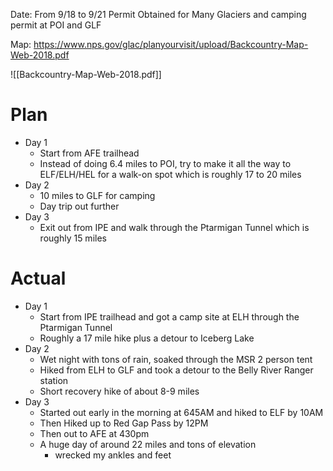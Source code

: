 Date: From 9/18 to 9/21
Permit Obtained for Many Glaciers and camping permit at POI and GLF

Map: https://www.nps.gov/glac/planyourvisit/upload/Backcountry-Map-Web-2018.pdf

![[Backcountry-Map-Web-2018.pdf]]

# Plan
* Day 1
	* Start from AFE trailhead
	* Instead of doing 6.4 miles to POI, try to make it all the way to ELF/ELH/HEL for a walk-on spot which is roughly 17 to 20 miles
* Day 2 
	* 10 miles to GLF for camping
	* Day trip out further
* Day 3 
	* Exit out from IPE and walk through the Ptarmigan Tunnel which is roughly 15 miles
# Actual 
- Day 1
	- Start from IPE trailhead and got a camp site at ELH through the Ptarmigan Tunnel 
	- Roughly a 17 mile hike plus a detour to Iceberg Lake
- Day 2
	- Wet night with tons of rain, soaked through the MSR 2 person tent
	- Hiked from ELH to GLF and took a detour to the Belly River Ranger station
	- Short recovery hike of about 8-9 miles
- Day 3 
	- Started out early in the morning at 645AM and hiked to ELF by 10AM 
	- Then Hiked up to Red Gap Pass by 12PM
	- Then out to AFE at 430pm
	- A huge day of around 22 miles and tons of elevation
		- wrecked my ankles and feet